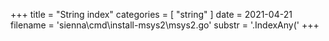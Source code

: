 +++
title = "String index"
categories = [ "string" ]
date = 2021-04-21
filename = 'sienna\cmd\install-msys2\msys2.go'
substr = '.IndexAny('
+++
